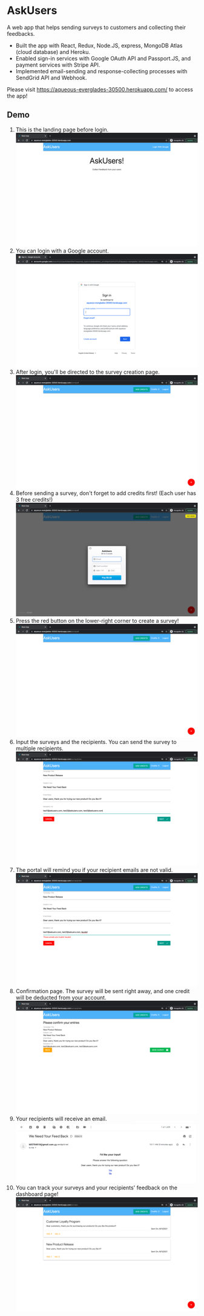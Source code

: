 # AskUsers

A web app that helps sending surveys to customers and collecting their feedbacks.

 - Built the app with React, Redux, Node.JS, express, MongoDB Atlas (cloud database) and Heroku.
 - Enabled sign-in services with Google OAuth API and Passport.JS, and payment services with Stripe API.
 - Implemented email-sending and response-collecting processes with SendGrid API and Webhook.

Please visit https://aqueous-everglades-30500.herokuapp.com/ to access the app!


## Demo
1. This is the landing page before login.
![image](Demo/1_Before_login.png)
2. You can login with a Google account.
![image](Demo/2_Login_with_Google.png)
3. After login, you'll be directed to the survey creation page.
![image](Demo/3_Landing_page.png)
4. Before sending a survey, don't forget to add credits first! (Each user has 3 free credits!)
![image](Demo/4_Add_credits.png)
5. Press the red  button on the lower-right corner to create a survey!
![image](Demo/5_Credit_added.png)
6. Input the surveys and the recipients. You can send the survey to multiple recipients.
![image](Demo/7_Survey_input.png)
7. The portal will remind you if your recipient emails are not valid.
![image](Demo/9_Email_format_warning.png)
8. Confirmation page. The survey will be sent right away, and one credit will be deducted from your account.
![image](Demo/10_Confirmation_page.png)
9. Your recipients will receive an email.
![image](Demo/11_User_recieved.png)
10. You can track your surveys and your recipients' feedback on the dashboard page!
![image](Demo/12_Dashboard.png)

